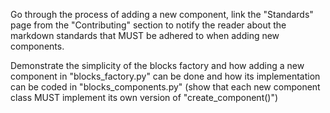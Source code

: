 Go through the process of adding a new component, link the "Standards" page from the "Contributing" section to notify the reader about the markdown standards that MUST be adhered to when adding new components.

Demonstrate the simplicity of the blocks factory and how adding a new component in "blocks_factory.py" can be done and how its implementation can be coded in "blocks_components.py" (show that each new component class MUST implement its own version of "create_component()")